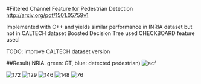 #Filtered Channel Feature for Pedestrian Detection
http://arxiv.org/pdf/1501.05759v1

Implemented with C++ and yields similar performance in INRIA dataset but not in CALTECH dataset
Boosted Decision Tree used
CHECKBOARD feature used

TODO:
improve CALTECH dataset version

##Result(INRIA. green: GT, blue: detected pedestrian)
![acf](https://cloud.githubusercontent.com/assets/13601723/15353232/f3f1094e-1d22-11e6-9ef5-661165ab0697.png)

![172](https://cloud.githubusercontent.com/assets/13601723/15353299/60123efe-1d23-11e6-9ce4-1897d8c60ad5.jpg)
![129](https://cloud.githubusercontent.com/assets/13601723/15353301/602257a8-1d23-11e6-82d7-1338fd87d7c4.jpg)
![146](https://cloud.githubusercontent.com/assets/13601723/15353300/6020baa6-1d23-11e6-9f34-b578e1911957.jpg)
![148](https://cloud.githubusercontent.com/assets/13601723/15353302/6023fef0-1d23-11e6-90ea-2df8a4819506.jpg)
![76](https://cloud.githubusercontent.com/assets/13601723/15353303/602a1a88-1d23-11e6-8715-9678e7c8f8ab.jpg)


